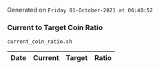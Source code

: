 Generated on `Friday 01-October-2021 at 06:40:52`

### Current to Target Coin Ratio
`current_coin_ratio.sh`

Date|Current|Target|Ratio
---|---|---|---
